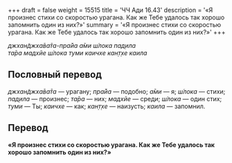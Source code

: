+++
draft = false
weight = 15515
title = 'ЧЧ Ади 16.43'
description = '«Я произнес стихи со скоростью урагана. Как же Тебе удалось так хорошо запомнить один из них?»'
summary = '«Я произнес стихи со скоростью урагана. Как же Тебе удалось так хорошо запомнить один из них?»'
+++

_джхан̃джха̄ва̄та-пра̄йа а̄ми ш́лока пад̣ила  
та̄ра мадхйе ш́лока туми каичхе кан̣т̣хе каила_

## Пословный перевод

_джхан̃джха̄ва̄та_ — урагану; _пра̄йа_ — подобно; _а̄ми_ — я; _ш́лока_ — стихи; _пад̣ила_ — произнес; _та̄ра_ — них; _мадхйе_ — среди; _ш́лока_ — один стих; _туми_ — Ты; _каичхе_ — как; _кан̣т̣хе_ — наизусть; _каила_ — запомнил.

## Перевод

**«Я произнес стихи со скоростью урагана. Как же Тебе удалось так хорошо запомнить один из них?»**
